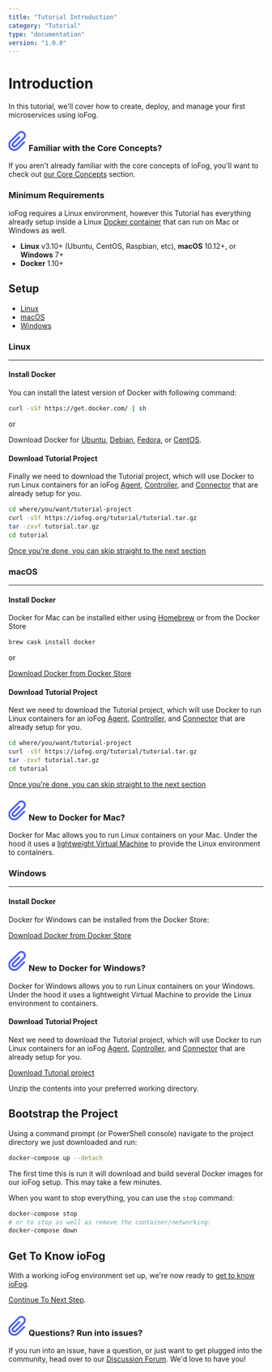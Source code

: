 ```yaml
---
title: "Tutorial Introduction"
category: "Tutorial"
type: "documentation"
version: "1.0.0"
---
```


# Introduction
In this tutorial, we'll cover how to create, deploy, and manage your first microservices using ioFog.

<aside class="notifications note">
  <h3><img src="/images/icos/ico-note.svg" alt=""> Familiar with the Core Concepts?</h3>
  <p>If you aren't already familiar with the core concepts of ioFog, you'll want to check out <a href="core-concepts">our Core Concepts</a> section.</p>
</aside>

### Minimum Requirements
ioFog requires a Linux environment, however this Tutorial has everything already setup inside a Linux [Docker container](https://docs.docker.com/get-started/) that can run on Mac or Windows as well.

  - **Linux** v3.10+ (Ubuntu, CentOS, Raspbian, etc), **macOS** 10.12+, or **Windows** 7+
  - **Docker** 1.10+

## Setup
  - [Linux](#linux)
  - [macOS](#macos)
  - [Windows](#windows)

### Linux
---
#### Install Docker
You can install the latest version of Docker with following command:

```sh
curl -sSf https://get.docker.com/ | sh
```

or

Download Docker for [Ubuntu](https://docs.docker.com/install/linux/docker-ce/ubuntu/), [Debian](https://docs.docker.com/install/linux/docker-ce/debian/), [Fedora](https://docs.docker.com/install/linux/docker-ce/fedora/), or [CentOS](https://docs.docker.com/install/linux/docker-ce/centos/).

#### Download Tutorial Project
Finally we need to download the Tutorial project, which will use Docker to run Linux containers for an ioFog [Agent](agents-overview), [Controller](controllers-overview), and [Connector](connectors-overview) that are already setup for you.

```sh
cd where/you/want/tutorial-project
curl -sSf https://iofog.org/tutorial/tutorial.tar.gz
tar -zxvf tutorial.tar.gz
cd tutorial
```

[Once you're done, you can skip straight to the next section](#)

### macOS
---
#### Install Docker
Docker for Mac can be installed either using [Homebrew](https://brew.sh/) or from the Docker Store

```sh
brew cask install docker
```

or

[Download Docker from Docker Store](https://docs.docker.com/docker-for-mac/install/)

#### Download Tutorial Project
Next we need to download the Tutorial project, which will use Docker to run Linux containers for an ioFog [Agent](agents-overview), [Controller](controllers-overview), and [Connector](connectors-overview) that are already setup for you.

```sh
cd where/you/want/tutorial-project
curl -sSf https://iofog.org/tutorial/tutorial.tar.gz
tar -zxvf tutorial.tar.gz
cd tutorial
```

[Once you're done, you can skip straight to the next section](#)

<aside class="notifications note">
  <h3><img src="/images/icos/ico-note.svg" alt=""> New to Docker for Mac?</h3>
  <p>Docker for Mac allows you to run Linux containers on your Mac. Under the hood it uses a <a href="https://docs.docker.com/docker-for-mac/docker-toolbox/">lightweight Virtual Machine</a> to provide the Linux environment to containers.</p>
</aside>

### Windows
---
#### Install Docker
Docker for Windows can be installed from the Docker Store:

[Download Docker from Docker Store](https://docs.docker.com/docker-for-windows/install/)

<aside class="notifications note">
  <h3><img src="/images/icos/ico-note.svg" alt=""> New to Docker for Windows?</h3>
  <p>Docker for Windows allows you to run Linux containers on your Windows. Under the hood it uses a lightweight Virtual Machine to provide the Linux environment to containers.</p>
</aside>


#### Download Tutorial Project
Next we need to download the Tutorial project, which will use Docker to run Linux containers for an ioFog [Agent](agents-overview), [Controller](controllers-overview), and [Connector](connectors-overview) that are already setup for you.

[Download Tutorial project](https://iofog.org/tutorial/tutorial.zip)

Unzip the contents into your preferred working directory.

## Bootstrap the Project
Using a command prompt (or PowerShell console) navigate to the project directory we just downloaded and run:

```sh
docker-compose up --detach
```

The first time this is run it will download and build several Docker images for our ioFog setup. This may take a few minutes.

When you want to stop everything, you can use the `stop` command:

```sh
docker-compose stop
# or to stop as well as remove the container/networking:
docker-compose down
```

## Get To Know ioFog
With a working ioFog environment set up, we're now ready to [get to know ioFog](get-to-know-io-fog).

[Continue To Next Step](get-to-know-io-fog).

<aside class="notifications note">
  <h3><img src="/images/icos/ico-note.svg" alt=""> Questions? Run into issues?</h3>
  <p>If you run into an issue, have a question, or just want to get plugged into the community, head over to our <a href="https://discuss.iofog.org/">Discussion Forum</a>. We'd love to have you!</p>
</aside>
